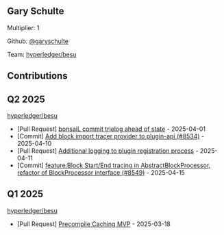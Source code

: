 
## Gary Schulte
Multiplier: 1

Github: [@garyschulte](https://github.com/garyschulte)

Team: [hyperledger/besu](https://github.com/hyperledger/besu/pulls?q=author%3Agaryschulte)

## Contributions

## Q2 2025


[hyperledger/besu](https://github.com/hyperledger/besu)
* [Pull Request] [bonsaiL commit trielog ahead of state](https://github.com/hyperledger/besu/pull/8500) - 2025-04-01
* [Commit] [Add block import tracer provider to plugin-api (#8534)](https://github.com/hyperledger/besu/commit/a3cb7368592d1adcf4f9fb0645d35d62c2a41bf8) - 2025-04-10
* [Pull Request] [Additional logging to plugin registration process](https://github.com/hyperledger/besu/pull/8544) - 2025-04-11
* [Commit] [feature:Block Start/End tracing in AbstractBlockProcessor, refactor of BlockProcessor interface (#8549)](https://github.com/hyperledger/besu/commit/c7b30c47e7d6973c74001b21cdeb848b1fe2262c) - 2025-04-15
## Q1 2025

[hyperledger/besu](https://github.com/hyperledger/besu)
* [Pull Request] [Precompile Caching MVP](https://github.com/hyperledger/besu/pull/8095) - 2025-03-18
